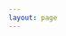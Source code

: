 ```yaml
---
layout: page
---
```


<script setup>
import {
  VPTeamPage,
  VPTeamPageTitle,
  VPTeamMembers,
   VPTeamPageSection
} from 'vitepress/theme'




const coreMembers = [
  {
    // avatar: 'https://www.github.com/yyx990803.png',
    avatar: '/assets/team/杨晓明.png',
    name: '杨晓明',
    title: 'Technical Director',
    // links: [
    //   { icon: 'github', link: 'https://github.com/yyx990803' },
    //   { icon: 'yotube', link: 'https://gitee.com/ycyplus163' },
    // ],
     desc: '初心如磐，笃行致远， 行而不辍，未来可期'
  },
  {
    avatar: '/assets/team/王宇坤.png',
    name: '王宇坤',
    title: 'Technical Supervisor',
    desc: '智慧源于勤奋，未来属于创新',
    links: [
    //   { icon: 'github', link: 'https://github.com/yyx990803' },
    ]
  },
  {
    avatar: '/assets/team/郝伟伟.png',
    name: '郝伟伟',
    title: 'Tech Lead',
    desc: '凡事换位思考，人生就会瞬间豁然开朗'
  },
  {
    avatar: '/assets/team/潘超越.png',
    name: '潘超越',
    title: 'Architect',
    desc: '认知是我们的一生之敌',
    links: [
    //   { icon: 'github', link: 'https://github.com/yyx990803' },
    ]
  },
  {
    avatar: '/assets/team/何光明.png',
    name: '何光明',
    title: 'Developers',
    desc: '相信自己，并了解你自己',
    links: [
    //   { icon: 'github', link: 'https://github.com/yyx990803' },
    ]
  },
  {
    avatar: '/assets/team/苏杰.png',
    name: '苏杰',
    title: 'Developers',
    desc: '只有高手才能活下来！',
    links: [
    //   { icon: 'github', link: 'https://github.com/yyx990803' },
    ]
  },
  {
    avatar: '/assets/team/马钧.png',
    name: '马钧',
    title: 'Developers',
    desc: '正义绝不妥协！',
    links: [
    //   { icon: 'github', link: 'https://github.com/yyx990803' },
    ]
  },
  {
    avatar: '/assets/team/杨佩.png',
    name: '肖斌',
    title: 'Developers',
    desc: '',
    links: [
    //   { icon: 'github', link: 'https://github.com/yyx990803' },
    ]
  },
  {
    avatar: '/assets/team/兰杨岩.png',
    name: '兰杨岩',
    title: 'Developers',
    desc: '勇敢的人先享受世界！',
    links: [
    //   { icon: 'github', link: 'https://github.com/yyx990803' },
    ]
  },
  {
    avatar: '/assets/team/李杨.png',
    name: '李杨',
    title: 'Developers',
    desc: '用代码改变世界，用科技引领未来',
    links: [
    //   { icon: 'github', link: 'https://github.com/yyx990803' },
    ]
  },

  {
    avatar: '/assets/team/权雷雷.png',
    name: '权雷雷',
    title: 'Developers',
    desc:'纵有疾风起，人生不言弃',
    links: [
    //   { icon: 'github', link: 'https://github.com/yyx990803' },
    ]
  },
  {
    avatar: '/assets/team/宋凯.png',
    name: '宋凯',
    title: 'Developers',
    desc:'脚踏实地,不负韶华',
    links: [
    //   { icon: 'github', link: 'https://github.com/yyx990803' },
    ]
  },
  {
    avatar: '/assets/team/陈超.png',
    name: '陈超',
    title: 'Developers',
    desc:'知足常乐',
    links: [
    //   { icon: 'github', link: 'https://github.com/yyx990803' },
    ]
  },
  {
    avatar: '/assets/team/周湛.png',
    name: '周湛', 
    title: 'Developers',
    desc:'精诚所至，金石为开',
    links: [
    //   { icon: 'github', link: 'https://github.com/yyx990803' },
    ]
  },
  {
    avatar: '/assets/team/郭森淼.png',
    name: '郭森淼', 
    title: 'Big Data',
    desc:'Dare and the world always yields',
    links: [
    //   { icon: 'github', link: 'https://github.com/yyx990803' },
    ]
  },
  {
    avatar: '/assets/team/薛旭杰.png',
    name: '薛旭杰', 
    title: 'DevOps',
    desc:'洞察力是取胜的关键!一定不要让你的警觉松懈!',
    links: [
    //   { icon: 'github', link: 'https://github.com/yyx990803' },
    ]
  },
]



</script>

<VPTeamPage>
  <VPTeamPageTitle>
    <template #title>我们的后端</template>
    <template #lead>核心成员</template>
  </VPTeamPageTitle>
  <VPTeamMembers size="medium" :members="coreMembers" />
  <!-- <VPTeamPageSection>
    <template #title>特别感谢</template>
    <template #lead>社区伙伴</template>
    <template #members>
      <VPTeamMembers size="small" :members="partners" />
    </template>
  </VPTeamPageSection> -->
</VPTeamPage>
